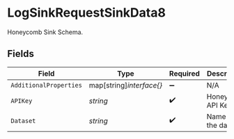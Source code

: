 # LogSinkRequestSinkData8

Honeycomb Sink Schema.


## Fields

| Field                    | Type                     | Required                 | Description              | Example                  |
| ------------------------ | ------------------------ | ------------------------ | ------------------------ | ------------------------ |
| `AdditionalProperties`   | map[string]*interface{}* | :heavy_minus_sign:       | N/A                      |                          |
| `APIKey`                 | *string*                 | :heavy_check_mark:       | Honeycomb API Key        | b1dd3feb585asd1a3e9      |
| `Dataset`                | *string*                 | :heavy_check_mark:       | Name of the dataset      | staging-logs             |